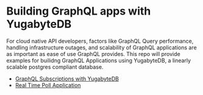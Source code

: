 # Building GraphQL apps with YugabyteDB

For cloud native API developers, factors like GraphQL Query performance, handling infrastructure outages, and scalability of GraphQL applications are as important as ease of use GraphQL provides. This repo will provide examples for builidng GraphQL Applications using YugabyteDB, a linearly scalable postgres compliant database.

- [GraphQL Subscriptions with YugabyteDB](./graphql-subscription-with-yugabytedb)
- [Real Time Poll Application](./realtime-poll)


